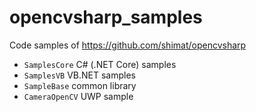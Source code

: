 # opencvsharp_samples

Code samples of https://github.com/shimat/opencvsharp

- `SamplesCore` C# (.NET Core) samples
- `SamplesVB`  VB.NET samples
- `SampleBase` 	common library
- `CameraOpenCV`  UWP sample
